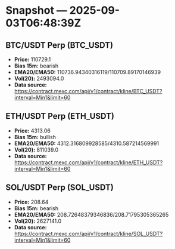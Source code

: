 # Snapshot — 2025-09-03T06:48:39Z

## BTC/USDT Perp (BTC_USDT)
- **Price:** 110729.1
- **Bias 15m:** bearish
- **EMA20/EMA50:** 110736.94340316119/110709.89170146939
- **Vol(20):** 2493094.0
- **Data source:** https://contract.mexc.com/api/v1/contract/kline/BTC_USDT?interval=Min1&limit=60

## ETH/USDT Perp (ETH_USDT)
- **Price:** 4313.06
- **Bias 15m:** bullish
- **EMA20/EMA50:** 4312.316809928585/4310.587214569991
- **Vol(20):** 811039.0
- **Data source:** https://contract.mexc.com/api/v1/contract/kline/ETH_USDT?interval=Min1&limit=60

## SOL/USDT Perp (SOL_USDT)
- **Price:** 208.64
- **Bias 15m:** bearish
- **EMA20/EMA50:** 208.72648379346836/208.71795305365265
- **Vol(20):** 2627141.0
- **Data source:** https://contract.mexc.com/api/v1/contract/kline/SOL_USDT?interval=Min1&limit=60
